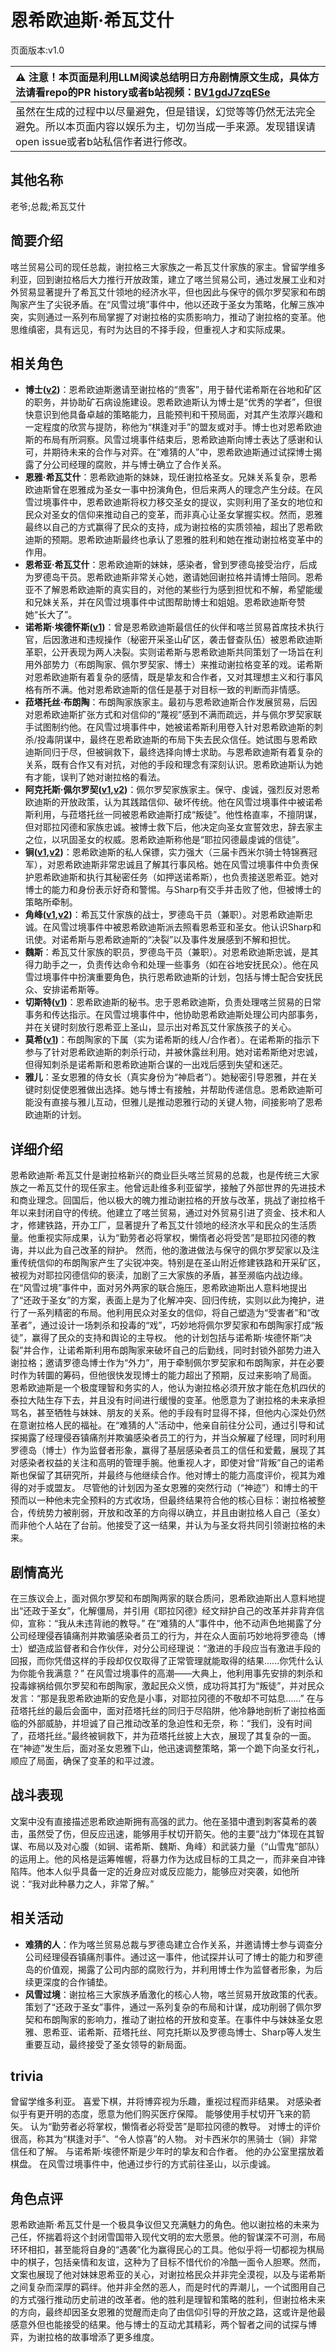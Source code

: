 # 恩希欧迪斯·希瓦艾什
页面版本:v1.0
 

| :warning: 注意！本页面是利用LLM阅读总结明日方舟剧情原文生成，具体方法请看repo的PR history或者b站视频：[BV1gdJ7zqESe](https://www.bilibili.com/video/BV1gdJ7zqESe/)         |
|:----------------------------|
| 虽然在生成的过程中以尽量避免，但是错误，幻觉等等仍然无法完全避免。所以本页面内容以娱乐为主，切勿当成一手来源。发现错误请open issue或者b站私信作者进行修改。|



## 其他名称
老爷;总裁;希瓦艾什
## 简要介绍
喀兰贸易公司的现任总裁，谢拉格三大家族之一希瓦艾什家族的家主。曾留学维多利亚，回到谢拉格后大力推行开放政策，建立了喀兰贸易公司，通过发展工业和对外贸易显著提升了希瓦艾什领地的经济水平，但也因此与保守的佩尔罗契家和布朗陶家产生了尖锐矛盾。在“风雪过境”事件中，他以还政于圣女为策略，化解三族冲突，实则通过一系列布局掌握了对谢拉格的实质影响力，推动了谢拉格的变革。他思维缜密，具有远见，有时为达目的不择手段，但重视人才和实际成果。
## 相关角色
-   **博士([v2](../char_v3/extended_char_bo_shi.md))**：恩希欧迪斯邀请至谢拉格的“贵客”，用于替代诺希斯在谷地和矿区的职务，并协助矿石病设施建设。恩希欧迪斯认为博士是“优秀的学者”，但很快意识到他具备卓越的策略能力，且能预判和干预局面，对其产生浓厚兴趣和一定程度的欣赏与提防，称他为“棋逢对手”的盟友或对手。博士也对恩希欧迪斯的布局有所洞察。风雪过境事件结束后，恩希欧迪斯向博士表达了感谢和认可，并期待未来的合作与对弈。在“难猜的人”中，恩希欧迪斯通过试探博士揭露了分公司经理的腐败，并与博士确立了合作关系。
-   **恩雅·希瓦艾什**：恩希欧迪斯的妹妹，现任谢拉格圣女。兄妹关系复杂，恩希欧迪斯曾在恩雅成为圣女一事中扮演角色，但后来两人的理念产生分歧。在风雪过境事件中，恩希欧迪斯将权力移交圣女的提议，实则利用了圣女的地位和民众对圣女的信仰来推动自己的变革，而非真心让圣女掌握实权。然而，恩雅最终以自己的方式赢得了民众的支持，成为谢拉格的实质领袖，超出了恩希欧迪斯的预期。恩希欧迪斯最终也承认了恩雅的胜利和她在推动谢拉格变革中的作用。
-   **恩希亚·希瓦艾什**：恩希欧迪斯的妹妹，感染者，曾到罗德岛接受治疗，后成为罗德岛干员。恩希欧迪斯非常关心她，邀请她回谢拉格并请博士陪同。恩希亚不了解恩希欧迪斯的真实目的，对他的某些行为感到担忧和不解，希望能缓和兄妹关系，并在风雪过境事件中试图帮助博士和姐姐。恩希欧迪斯夸赞她“长大了”。
-   **诺希斯·埃德怀斯([v1](extended_char_8fae32.md))**：曾是恩希欧迪斯最信任的伙伴和喀兰贸易首席技术执行官，后因激进和违规操作（秘密开采圣山矿区，袭击督查队伍）被恩希欧迪斯革职，公开表现为两人决裂。实则诺希斯与恩希欧迪斯共同策划了一场旨在利用外部势力（布朗陶家、佩尔罗契家、博士）来推动谢拉格变革的戏。诺希斯对恩希欧迪斯有着复杂的感情，既是挚友和合作者，又对其理想主义和行事风格有所不满。他对恩希欧迪斯的信任是基于对目标一致的判断而非情感。
-   **菈塔托丝·布朗陶**：布朗陶家族家主。最初与恩希欧迪斯合作发展贸易，后因对恩希欧迪斯扩张方式和对信仰的“蔑视”感到不满而疏远，并与佩尔罗契家联手试图制约他。在风雪过境事件中，她被诺希斯利用卷入针对恩希欧迪斯的刺杀/投毒阴谋中，最终在恩希欧迪斯的布局下失去民众信任。她试图与恩希欧迪斯同归于尽，但被锏救下，最终选择向博士求助。与恩希欧迪斯有着复杂的关系，既有合作又有对抗，对他的手段和理念有深刻认识。恩希欧迪斯认为她有才能，误判了她对谢拉格的看法。
-   **阿克托斯·佩尔罗契([v1](extended_char_b08aae.md),[v2](../char_v3/extended_char_b08aae.md))**：佩尔罗契家族家主。保守、虔诚，强烈反对恩希欧迪斯的开放政策，认为其践踏信仰、破坏传统。他在风雪过境事件中被诺希斯利用，与菈塔托丝一同被恩希欧迪斯打成“叛徒”。他性格直率，不擅阴谋，但对耶拉冈德和家族忠诚。被博士救下后，他决定向圣女宣誓效忠，辞去家主之位，以巩固圣女的权威。恩希欧迪斯称他是“耶拉冈德最虔诚的信徒”。
-   **锏([v1](char_4116_blkkgt.md),[v2](../char_v3/char_4116_blkkgt.md))**：恩希欧迪斯的私人保镖，实力强大（三届卡西米尔骑士特锦赛冠军），对恩希欧迪斯非常忠诚且了解其行事风格。她在风雪过境事件中负责保护恩希欧迪斯和执行其秘密任务（如押送诺希斯），也负责接送恩希亚。她对博士的能力和身份表示好奇和警惕。与Sharp有交手并击败了他，但被博士的策略所牵制。
-   **角峰([v1](char_199_yak.md),[v2](../char_v3/char_199_yak.md))**：希瓦艾什家族的战士，罗德岛干员（兼职）。对恩希欧迪斯忠诚。在风雪过境事件中被恩希欧迪斯派去照看恩希亚和圣女。他认识Sharp和讯使。对诺希斯与恩希欧迪斯的“决裂”以及事件发展感到不解和担忧。
-   **魏斯**：希瓦艾什家族的职员，罗德岛干员（兼职）。对恩希欧迪斯忠诚，是其得力助手之一，负责传达命令和处理一些事务（如在谷地安抚民众）。他在风雪过境事件中扮演重要角色，执行恩希欧迪斯的计划，包括与博士配合安抚民众、安排诺希斯等。
-   **切斯特([v1](extended_char_qie_si_te.md))**：恩希欧迪斯的秘书。忠于恩希欧迪斯，负责处理喀兰贸易的日常事务和传达指示。在风雪过境事件中，他协助恩希欧迪斯处理公司内部事务，并在关键时刻放行恩希亚上圣山，显示出对希瓦艾什家族孩子的关心。
-   **莫希([v1](extended_char_mo_xi.md))**：布朗陶家的下属（实为诺希斯的线人/合作者）。在诺希斯的指示下参与了针对恩希欧迪斯的刺杀行动，并被休露丝利用。她对诺希斯绝对忠诚，但得知刺杀是诺希斯和恩希欧迪斯合谋的一出戏后感到失望和迷茫。
-   **雅儿**：圣女恩雅的侍女长（真实身份为“神启者”）。她秘密引导恩雅，并在关键时刻促使恩雅做出选择。她与博士有接触，并帮助传递信息。恩希欧迪斯可能没有直接与雅儿互动，但雅儿是推动恩雅行动的关键人物，间接影响了恩希欧迪斯的计划。
## 详细介绍
恩希欧迪斯·希瓦艾什是谢拉格新兴的商业巨头喀兰贸易的总裁，也是传统三大家族之一希瓦艾什的现任家主。他曾远赴维多利亚留学，接触了外部世界的先进技术和商业理念。回国后，他以极大的魄力推动谢拉格的开放与改革，挑战了谢拉格千年以来封闭自守的传统。他建立了喀兰贸易，通过对外贸易引进了资金、技术和人才，修建铁路，开办工厂，显著提升了希瓦艾什领地的经济水平和民众的生活质量。他重视实际成果，认为“勤劳者必将掌权，懒惰者必将受苦”是耶拉冈德的教诲，并以此为自己改革的辩护。
然而，他的激进做法与保守的佩尔罗契家以及注重传统信仰的布朗陶家产生了尖锐冲突。特别是在圣山附近修建铁路和开采矿区，被视为对耶拉冈德信仰的亵渎，加剧了三大家族的矛盾，甚至濒临内战边缘。
在“风雪过境”事件中，面对另外两家的联合施压，恩希欧迪斯出人意料地提出了“还政于圣女”的方案，表面上是为了化解冲突、回归传统，实则以此为掩护，进行了一系列精密的布局。他利用民众对圣女的信仰，将自己塑造为“受害者”和“改革者”，通过设计一场刺杀和投毒的“戏”，巧妙地将佩尔罗契家和布朗陶家打成“叛徒”，赢得了民众的支持和舆论的主导权。
他的计划包括与诺希斯·埃德怀斯“决裂”并合作，让诺希斯利用布朗陶家来破坏自己的后勤线，同时封锁外部势力进入谢拉格；邀请罗德岛博士作为“外力”，用于牵制佩尔罗契家和布朗陶家，并在必要时作为转圜的筹码，但他很快发现博士的能力超出了预期，反过来影响了局面。
恩希欧迪斯是一个极度理智和务实的人，他认为谢拉格必须开放才能在危机四伏的泰拉大陆生存下去，并且没有时间进行缓慢的变革。他愿意为了谢拉格的未来承担骂名，甚至牺牲与妹妹、朋友的关系。他的手段有时显得不择，但他内心深处仍然在意谢拉格人民的福祉。在“难猜的人”活动中，他亲自前往分公司，通过引导和试探揭露了经理侵吞镇痛剂并欺骗感染者员工的行为，并当众解雇了经理，同时利用罗德岛（博士）作为监督者形象，赢得了基层感染者员工的信任和爱戴，展现了其对感染者权益的关注和高明的管理手腕。他重视人才，即使对曾“背叛”自己的诺希斯也保留了其研究所，并最终与他继续合作。他对博士的能力高度评价，视其为难得的对手或盟友。
尽管他的计划因为圣女恩雅的突然行动（“神迹”）和博士的干预而以一种他未完全预料的方式收场，但最终结果符合他的核心目标：谢拉格被整合，传统势力被削弱，开放和改革的方向得以确立，并且由谢拉格人自己（圣女）而非他个人站在了台前。他接受了这一结果，并认为与圣女将共同引领谢拉格的未来。
## 剧情高光
在三族议会上，面对佩尔罗契和布朗陶两家的联合质问，恩希欧迪斯出人意料地提出“还政于圣女”，化解僵局，并引用《耶拉冈德》经文辩护自己的改革并非背弃信仰，宣称：“我从未违背祂的教导。”
在“难猜的人”事件中，他不动声色地揭露了分公司经理侵吞镇痛剂并欺骗感染者员工的行为，并在众人面前巧妙地将罗德岛（博士）塑造成监督者和合作伙伴，对分公司经理说：“激进的手段应当有激进手段的回报，而你凭借这样的手段却仅仅取得了正常管理就能取得的结果......你凭什么认为你能令我满意？”
在风雪过境事件的高潮——大典上，他利用事先安排的刺杀和投毒嫁祸给佩尔罗契和布朗陶家，激起民众义愤，成功将其打为“叛徒”，并对民众发言：“那是我恩希欧迪斯的安危是小事，对耶拉冈德的不敬却不可姑息......”
在与菈塔托丝的最后会面中，面对菈塔托丝的同归于尽陷阱，他冷静地剖析了谢拉格面临的外部威胁，并坦诚了自己推动改革的急迫性和无奈，称：“我们，没有时间了，菈塔托丝。”最终被锏救下，并为菈塔托丝披上大衣，展现了其复杂的一面。
在“神迹”发生后，面对圣女恩雅下山，他迅速调整策略，第一个跪下向圣女行礼，顺应了局面，确保了变革的和平过渡。
## 战斗表现
文案中没有直接描述恩希欧迪斯拥有高强的武力。他在圣猎中遭到刺客莫希的袭击，虽然受了伤，但反应迅速，能够用手杖切开箭矢。他的主要“战力”体现在其智谋、布局以及对心腹（如锏、诺希斯、魏斯、角峰）和武装力量（“山雪鬼”部队）的运用上。他的风格是运筹帷幄，将暴力作为达成目标的工具之一，而非亲自冲锋陷阵。他本人似乎具备一定的近身应对或反应能力，能够应对突袭，如他所说：“我对此种暴力之人，非常了解。”
## 相关活动
-   **难猜的人**：作为喀兰贸易总裁与罗德岛建立合作关系，并邀请博士参与调查分公司经理侵吞镇痛剂事件。通过这一事件，他试探并认可了博士的能力和罗德岛的价值观，揭露了公司内部的腐败行为，并利用博士作为监督者形象，为后续更深度的合作铺垫。
-   **风雪过境**：谢拉格三大家族矛盾激化的核心人物，喀兰贸易开放政策的代表。策划了“还政于圣女”事件，通过一系列复杂的布局和计谋，成功削弱了佩尔罗契和布朗陶家的影响力，推动了谢拉格的开放和变革。在事件中与妹妹圣女恩雅、恩希亚、诺希斯、菈塔托丝、阿克托斯以及罗德岛博士、Sharp等人发生重要互动，最终接受了圣女领导的新局面。
## trivia
曾留学维多利亚。
喜爱下棋，并将博弈视为乐趣，重视过程而非结果。
对感染者似乎有更开明的态度，愿意为他们购买医疗保障。
能够使用手杖切开飞来的箭矢。
认为“勤劳者必将掌权，懒惰者必将受苦”是耶拉冈德的教导。
对博士的评价很高，称其为“棋逢对手”、“令人惊喜”的人物。
对卡西米尔的黑骑士（锏）非常信任和了解。
与诺希斯·埃德怀斯是少年时的挚友和合作者。
他的办公室里摆放着棋盘。
在风雪过境事件中，他通过步行的方式前往圣山，以示虔诚。
## 角色点评
恩希欧迪斯·希瓦艾什是一个极具争议但又充满魅力的角色。他以谢拉格的未来为己任，怀揣着将这个封闭雪国带入现代文明的宏大愿景。他的智谋深不可测，布局环环相扣，甚至能将自身的“遇袭”化为赢得民心的工具。他似乎将一切都视为棋局中的棋子，包括亲情和友谊，这种为了目标不惜代价的冷酷一面令人胆寒。然而，文案也展现了他对妹妹恩希亚的关心，对谢拉格民众并非完全漠视，以及与诺希斯之间复杂而深厚的羁绊。他并非全然的恶人，而是时代的弄潮儿，一个试图用自己的方式强行推动历史前进的改革者。他的胜利是理智和策略的胜利，但谢拉格未来的方向，最终却因圣女恩雅的觉醒而走向了由信仰引导的开放之路，这或许是他最感意外但也能接受的结果。他与博士的互动尤其精彩，两个智者之间的试探与博弈，为谢拉格的故事增添了更多维度。